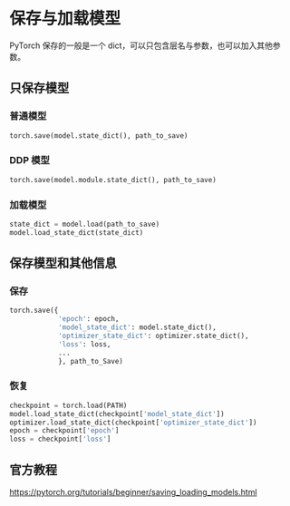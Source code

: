 # 保存与加载模型

PyTorch 保存的一般是一个 dict，可以只包含层名与参数，也可以加入其他参数。

## 只保存模型

### 普通模型

```python
torch.save(model.state_dict(), path_to_save)
```

### DDP 模型

```python
torch.save(model.module.state_dict(), path_to_save)
```

### 加载模型

```python
state_dict = model.load(path_to_save)
model.load_state_dict(state_dict)
```

## 保存模型和其他信息

### 保存

```python
torch.save({
            'epoch': epoch,
            'model_state_dict': model.state_dict(),
            'optimizer_state_dict': optimizer.state_dict(),
            'loss': loss,
            ...
            }, path_to_Save)
```

### 恢复

```python
checkpoint = torch.load(PATH)
model.load_state_dict(checkpoint['model_state_dict'])
optimizer.load_state_dict(checkpoint['optimizer_state_dict'])
epoch = checkpoint['epoch']
loss = checkpoint['loss']
```

## 官方教程

https://pytorch.org/tutorials/beginner/saving_loading_models.html
